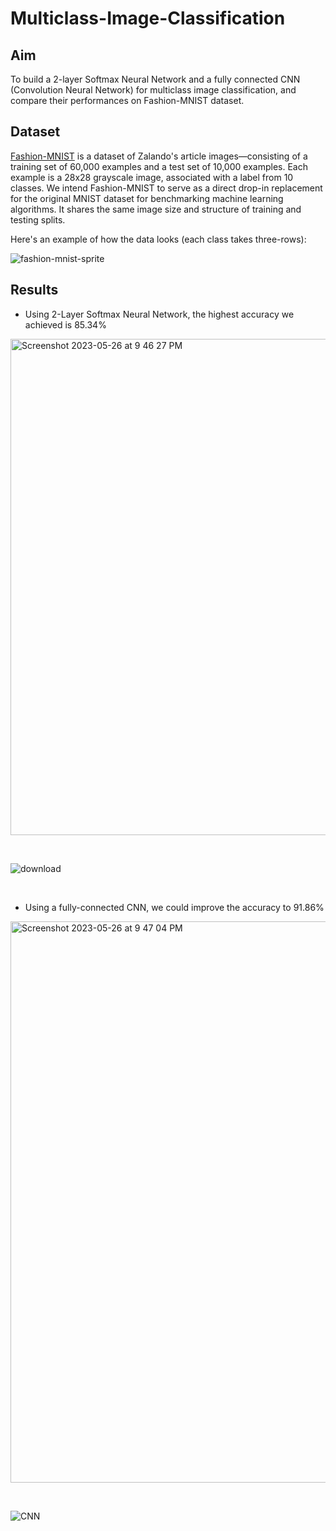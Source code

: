 # Multiclass-Image-Classification

## Aim
To build a 2-layer Softmax Neural Network and a fully connected CNN (Convolution Neural Network) for multiclass image classification, and compare their performances on Fashion-MNIST dataset.

## Dataset

[Fashion-MNIST](https://github.com/zalandoresearch/fashion-mnist) is a dataset of Zalando's article images—consisting of a training set of 60,000 examples and a test set of 10,000 examples. Each example is a 28x28 grayscale image, associated with a label from 10 classes. We intend Fashion-MNIST to serve as a direct drop-in replacement for the original MNIST dataset for benchmarking machine learning algorithms. It shares the same image size and structure of training and testing splits.

Here's an example of how the data looks (each class takes three-rows):

![fashion-mnist-sprite](https://github.com/kt-krutarthtrivedi/Multiclass-Image-Classification/assets/134632027/2691c6b1-0f2d-49f1-b5ed-92aff25e1f18)


## Results

- Using 2-Layer Softmax Neural Network, the highest accuracy we achieved is 85.34%

<img width="794" alt="Screenshot 2023-05-26 at 9 46 27 PM" src="https://github.com/kt-krutarthtrivedi/Multiclass-Image-Classification/assets/134632027/1007b805-0058-4d15-b3af-2c5eb01555d7">

&nbsp;

![download](https://github.com/kt-krutarthtrivedi/Multiclass-Image-Classification/assets/134632027/4d932471-5671-4f3b-a391-4bed6dee277d)


&nbsp;
&nbsp;

- Using a fully-connected CNN, we could improve the accuracy to 91.86%

<img width="898" alt="Screenshot 2023-05-26 at 9 47 04 PM" src="https://github.com/kt-krutarthtrivedi/Multiclass-Image-Classification/assets/134632027/5462c350-bd81-4b5d-b5be-a02788c15a7a">

&nbsp;

![CNN](https://github.com/kt-krutarthtrivedi/Multiclass-Image-Classification/assets/134632027/43db7571-4ff9-4286-9c21-52bdf2911d65)

